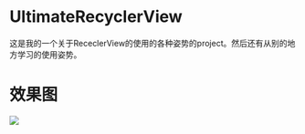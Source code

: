 # UltimateRecyclerView
这是我的一个关于RececlerView的使用的各种姿势的project。然后还有从别的地方学习的使用姿势。

# 效果图 
![](https://image.baidu.com/search/detail?ct=503316480&z=0&ipn=false&word=%E8%B5%B5%E4%B8%BD%E9%A2%96%E7%85%A7%E7%89%87&hs=2&pn=0&spn=0&di=10872995100&pi=0&rn=1&tn=baiduimagedetail&is=0%2C0&ie=utf-8&oe=utf-8&cl=2&lm=-1&cs=2862344933%2C739796020&os=3863337448%2C3433929167&simid=3519865141%2C401190567&adpicid=0&lpn=0&ln=30&fr=ala&fm=&sme=&cg=star&bdtype=0&oriquery=%E8%B5%B5%E4%B8%BD%E9%A2%96%E7%85%A7%E7%89%87&objurl=http%3A%2F%2Fc.hiphotos.baidu.com%2Fzhidao%2Fpic%2Fitem%2F7a899e510fb30f24c8638fa0cf95d143ac4b0393.jpg&fromurl=ippr_z2C%24qAzdH3FAzdH3Fzit1w5_z%26e3Bkwt17_z%26e3Bv54AzdH3Fq7jfpt5gAzdH3Fb889nnbc9dm0balb8d_z%26e3Bip4s&gsm=0)
